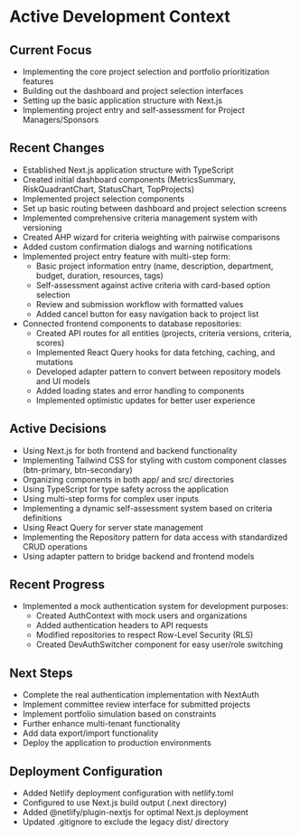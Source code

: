 # Active Development Context

## Current Focus
- Implementing the core project selection and portfolio prioritization features
- Building out the dashboard and project selection interfaces
- Setting up the basic application structure with Next.js
- Implementing project entry and self-assessment for Project Managers/Sponsors

## Recent Changes
- Established Next.js application structure with TypeScript
- Created initial dashboard components (MetricsSummary, RiskQuadrantChart, StatusChart, TopProjects)
- Implemented project selection components
- Set up basic routing between dashboard and project selection screens
- Implemented comprehensive criteria management system with versioning
- Created AHP wizard for criteria weighting with pairwise comparisons
- Added custom confirmation dialogs and warning notifications
- Implemented project entry feature with multi-step form:
  - Basic project information entry (name, description, department, budget, duration, resources, tags)
  - Self-assessment against active criteria with card-based option selection
  - Review and submission workflow with formatted values
  - Added cancel button for easy navigation back to project list
- Connected frontend components to database repositories:
  - Created API routes for all entities (projects, criteria versions, criteria, scores)
  - Implemented React Query hooks for data fetching, caching, and mutations
  - Developed adapter pattern to convert between repository models and UI models
  - Added loading states and error handling to components
  - Implemented optimistic updates for better user experience

## Active Decisions
- Using Next.js for both frontend and backend functionality
- Implementing Tailwind CSS for styling with custom component classes (btn-primary, btn-secondary)
- Organizing components in both app/ and src/ directories
- Using TypeScript for type safety across the application
- Using multi-step forms for complex user inputs
- Implementing a dynamic self-assessment system based on criteria definitions
- Using React Query for server state management
- Implementing the Repository pattern for data access with standardized CRUD operations
- Using adapter pattern to bridge backend and frontend models

## Recent Progress
- Implemented a mock authentication system for development purposes:
  - Created AuthContext with mock users and organizations
  - Added authentication headers to API requests
  - Modified repositories to respect Row-Level Security (RLS)
  - Created DevAuthSwitcher component for easy user/role switching

## Next Steps
- Complete the real authentication implementation with NextAuth
- Implement committee review interface for submitted projects
- Implement portfolio simulation based on constraints
- Further enhance multi-tenant functionality
- Add data export/import functionality
- Deploy the application to production environments

## Deployment Configuration
- Added Netlify deployment configuration with netlify.toml
- Configured to use Next.js build output (.next directory)
- Added @netlify/plugin-nextjs for optimal Next.js deployment
- Updated .gitignore to exclude the legacy dist/ directory
